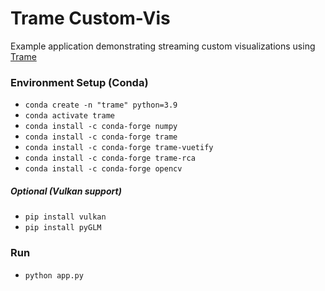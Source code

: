 # Trame Custom-Vis

Example application demonstrating streaming custom visualizations using [Trame](https://kitware.github.io/trame/)

### Environment Setup (Conda)

* `conda create -n "trame" python=3.9`
* `conda activate trame`
* `conda install -c conda-forge numpy`
* `conda install -c conda-forge trame`
* `conda install -c conda-forge trame-vuetify`
* `conda install -c conda-forge trame-rca`
* `conda install -c conda-forge opencv`

##### Optional (Vulkan support)

* `pip install vulkan`
* `pip install pyGLM`

### Run
* `python app.py`

